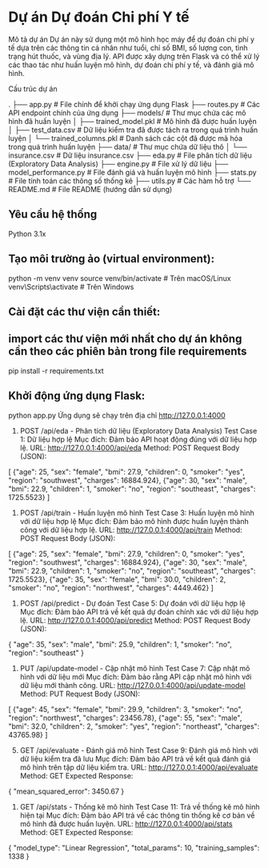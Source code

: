 # Dự án Dự đoán Chi phí Y tế

Mô tả dự án
Dự án này sử dụng một mô hình học máy để dự đoán chi phí y tế dựa trên các thông tin cá nhân như tuổi, chỉ số BMI, số lượng con, tình trạng hút thuốc, và vùng địa lý. API được xây dựng trên Flask và có thể xử lý các thao tác như huấn luyện mô hình, dự đoán chi phí y tế, và đánh giá mô hình.

Cấu trúc dự án

.
├── app.py                  # File chính để khởi chạy ứng dụng Flask
├── routes.py               # Các API endpoint chính của ứng dụng
├── models/                 # Thư mục chứa các mô hình đã huấn luyện
│   ├── trained_model.pkl    # Mô hình đã được huấn luyện
│   ├── test_data.csv        # Dữ liệu kiểm tra đã được tách ra trong quá trình huấn luyện
│   └── trained_columns.pkl  # Danh sách các cột đã được mã hóa trong quá trình huấn luyện
├── data/                   # Thư mục chứa dữ liệu thô
│   └── insurance.csv        # Dữ liệu insurance.csv
├── eda.py                  # File phân tích dữ liệu (Exploratory Data Analysis)
├── engine.py               # File xử lý dữ liệu
├── model_performance.py     # File đánh giá và huấn luyện mô hình
├── stats.py                # File tính toán các thông số thống kê
├── utils.py                # Các hàm hỗ trợ
└── README.md               # File README (hướng dẫn sử dụng)

## Yêu cầu hệ thống

Python 3.1x


## Tạo môi trường ảo (virtual environment):

python -m venv venv
source venv/bin/activate  # Trên macOS/Linux
venv\Scripts\activate      # Trên Windows

## Cài đặt các thư viện cần thiết:
## import các thư viện mới nhất cho dự án không cần theo các phiên bản trong file requirements
pip install -r requirements.txt


## Khởi động ứng dụng Flask:

python app.py
Ứng dụng sẽ chạy trên địa chỉ http://127.0.0.1:4000

1. POST /api/eda - Phân tích dữ liệu (Exploratory Data Analysis)
Test Case 1: Dữ liệu hợp lệ
Mục đích: Đảm bảo API hoạt động đúng với dữ liệu hợp lệ.
URL: http://127.0.0.1:4000/api/eda
Method: POST
Request Body (JSON):

[
  {"age": 25, "sex": "female", "bmi": 27.9, "children": 0, "smoker": "yes", "region": "southwest", "charges": 16884.924},
  {"age": 30, "sex": "male", "bmi": 22.9, "children": 1, "smoker": "no", "region": "southeast", "charges": 1725.5523}
]

1. POST /api/train - Huấn luyện mô hình
Test Case 3: Huấn luyện mô hình với dữ liệu hợp lệ
Mục đích: Đảm bảo mô hình được huấn luyện thành công với dữ liệu hợp lệ.
URL: http://127.0.0.1:4000/api/train
Method: POST
Request Body (JSON):

[
  {"age": 25, "sex": "female", "bmi": 27.9, "children": 0, "smoker": "yes", "region": "southwest", "charges": 16884.924},
  {"age": 30, "sex": "male", "bmi": 22.9, "children": 1, "smoker": "no", "region": "southeast", "charges": 1725.5523},
  {"age": 35, "sex": "female", "bmi": 30.0, "children": 2, "smoker": "no", "region": "northwest", "charges": 4449.462}
]

1. POST /api/predict - Dự đoán
Test Case 5: Dự đoán với dữ liệu hợp lệ
Mục đích: Đảm bảo API trả về kết quả dự đoán chính xác với dữ liệu hợp lệ.
URL: http://127.0.0.1:4000/api/predict
Method: POST
Request Body (JSON):

{
  "age": 35,
  "sex": "male",
  "bmi": 25.9,
  "children": 1,
  "smoker": "no",
  "region": "southeast"
}

1. PUT /api/update-model - Cập nhật mô hình
Test Case 7: Cập nhật mô hình với dữ liệu mới
Mục đích: Đảm bảo rằng API cập nhật mô hình với dữ liệu mới thành công.
URL: http://127.0.0.1:4000/api/update-model
Method: PUT
Request Body (JSON):

[
  {"age": 45, "sex": "female", "bmi": 29.9, "children": 3, "smoker": "no", "region": "northwest", "charges": 23456.78},
  {"age": 55, "sex": "male", "bmi": 32.0, "children": 2, "smoker": "yes", "region": "northeast", "charges": 43765.98}
]

5. GET /api/evaluate - Đánh giá mô hình
Test Case 9: Đánh giá mô hình với dữ liệu kiểm tra đã lưu
Mục đích: Đảm bảo API trả về kết quả đánh giá mô hình trên tập dữ liệu kiểm tra.
URL: http://127.0.0.1:4000/api/evaluate
Method: GET
Expected Response:

{
  "mean_squared_error": 3450.67
}


1. GET /api/stats - Thống kê mô hình
Test Case 11: Trả về thống kê mô hình hiện tại
Mục đích: Đảm bảo API trả về các thông tin thống kê cơ bản về mô hình đã được huấn luyện.
URL: http://127.0.0.1:4000/api/stats
Method: GET
Expected Response:

{
  "model_type": "Linear Regression",
  "total_params": 10,
  "training_samples": 1338
}